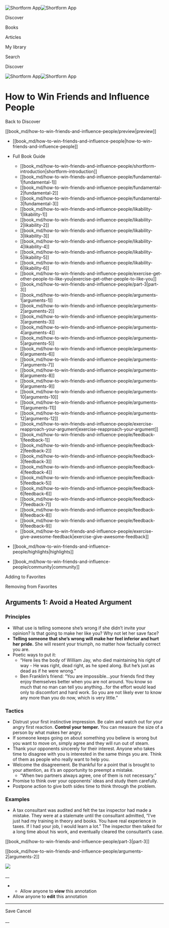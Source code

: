 ![Shortform App](/img/logo.36a2399e.svg)![Shortform App](/img/logo-dark.70c1b072.svg)

Discover

Books

Articles

My library

Search

Discover

![Shortform App](/img/logo.36a2399e.svg)![Shortform App](/img/logo-dark.70c1b072.svg)

# How to Win Friends and Influence People

Back to Discover

[[book_md/how-to-win-friends-and-influence-people/preview|preview]]

  * [[book_md/how-to-win-friends-and-influence-people|how-to-win-friends-and-influence-people]]
  * Full Book Guide

    * [[book_md/how-to-win-friends-and-influence-people/shortform-introduction|shortform-introduction]]
    * [[book_md/how-to-win-friends-and-influence-people/fundamental-1|fundamental-1]]
    * [[book_md/how-to-win-friends-and-influence-people/fundamental-2|fundamental-2]]
    * [[book_md/how-to-win-friends-and-influence-people/fundamental-3|fundamental-3]]
    * [[book_md/how-to-win-friends-and-influence-people/likability-1|likability-1]]
    * [[book_md/how-to-win-friends-and-influence-people/likability-2|likability-2]]
    * [[book_md/how-to-win-friends-and-influence-people/likability-3|likability-3]]
    * [[book_md/how-to-win-friends-and-influence-people/likability-4|likability-4]]
    * [[book_md/how-to-win-friends-and-influence-people/likability-5|likability-5]]
    * [[book_md/how-to-win-friends-and-influence-people/likability-6|likability-6]]
    * [[book_md/how-to-win-friends-and-influence-people/exercise-get-other-people-to-like-you|exercise-get-other-people-to-like-you]]
    * [[book_md/how-to-win-friends-and-influence-people/part-3|part-3]]
    * [[book_md/how-to-win-friends-and-influence-people/arguments-1|arguments-1]]
    * [[book_md/how-to-win-friends-and-influence-people/arguments-2|arguments-2]]
    * [[book_md/how-to-win-friends-and-influence-people/arguments-3|arguments-3]]
    * [[book_md/how-to-win-friends-and-influence-people/arguments-4|arguments-4]]
    * [[book_md/how-to-win-friends-and-influence-people/arguments-5|arguments-5]]
    * [[book_md/how-to-win-friends-and-influence-people/arguments-6|arguments-6]]
    * [[book_md/how-to-win-friends-and-influence-people/arguments-7|arguments-7]]
    * [[book_md/how-to-win-friends-and-influence-people/arguments-8|arguments-8]]
    * [[book_md/how-to-win-friends-and-influence-people/arguments-9|arguments-9]]
    * [[book_md/how-to-win-friends-and-influence-people/arguments-10|arguments-10]]
    * [[book_md/how-to-win-friends-and-influence-people/arguments-11|arguments-11]]
    * [[book_md/how-to-win-friends-and-influence-people/arguments-12|arguments-12]]
    * [[book_md/how-to-win-friends-and-influence-people/exercise-reapproach-your-argument|exercise-reapproach-your-argument]]
    * [[book_md/how-to-win-friends-and-influence-people/feedback-1|feedback-1]]
    * [[book_md/how-to-win-friends-and-influence-people/feedback-2|feedback-2]]
    * [[book_md/how-to-win-friends-and-influence-people/feedback-3|feedback-3]]
    * [[book_md/how-to-win-friends-and-influence-people/feedback-4|feedback-4]]
    * [[book_md/how-to-win-friends-and-influence-people/feedback-5|feedback-5]]
    * [[book_md/how-to-win-friends-and-influence-people/feedback-6|feedback-6]]
    * [[book_md/how-to-win-friends-and-influence-people/feedback-7|feedback-7]]
    * [[book_md/how-to-win-friends-and-influence-people/feedback-8|feedback-8]]
    * [[book_md/how-to-win-friends-and-influence-people/feedback-9|feedback-9]]
    * [[book_md/how-to-win-friends-and-influence-people/exercise-give-awesome-feedback|exercise-give-awesome-feedback]]
  * [[book_md/how-to-win-friends-and-influence-people/highlights|highlights]]
  * [[book_md/how-to-win-friends-and-influence-people/community|community]]



Adding to Favorites 

Removing from Favorites 

## Arguments 1: Avoid a Heated Argument

### Principles

  * What use is telling someone she’s wrong if she didn’t invite your opinion? Is that going to make her like you? Why not let her save face?
  * **Telling someone that she’s wrong will make her feel inferior and hurt her pride.** She will resent your triumph, no matter how factually correct you are.
  * Poetic ways to put it:
    * “Here lies the body of William Jay, who died maintaining his right of way - He was right, dead right, as he sped along. But he’s just as dead as if he were wrong.”
    * Ben Franklin’s friend: “You are impossible...your friends find they enjoy themselves better when you are not around. You know so much that no man can tell you anything...for the effort would lead only to discomfort and hard work. So you are not likely ever to know any more than you do now, which is very little.”



### Tactics

  * Distrust your first instinctive impression. Be calm and watch out for your angry first reaction. **Control your temper.** You can measure the size of a person by what makes her angry.
  * If someone keeps going on about something you believe is wrong but you want to move on, simply agree and they will run out of steam.
  * Thank your opponents sincerely for their interest. Anyone who takes time to disagree with you is interested in the same things you are. Think of them as people who really want to help you.
  * Welcome the disagreement. Be thankful for a point that is brought to your attention, as it’s an opportunity to preempt a mistake.
    * “When two partners always agree, one of them is not necessary.”
  * Promise to think over your opponents’ ideas and study them carefully.
  * Postpone action to give both sides time to think through the problem.



### Examples

  * A tax consultant was audited and felt the tax inspector had made a mistake. They were at a stalemate until the consultant admitted, “I’ve just had my training in theory and books. You have real experience in taxes. If I had your job, I would learn a lot.” The inspector then talked for a long time about his work, and eventually cleared the consultant’s case.



[[book_md/how-to-win-friends-and-influence-people/part-3|part-3]]

[[book_md/how-to-win-friends-and-influence-people/arguments-2|arguments-2]]

![](https://bat.bing.com/action/0?ti=56018282&Ver=2&mid=d168d2b8-2e98-4aaf-af20-df68320c7247&sid=49fff5b0636c11eeb9c611038afc8668&vid=4a005010636c11ee80c703d4c4a7acd5&vids=0&msclkid=N&pi=0&lg=en-US&sw=800&sh=600&sc=24&nwd=1&tl=Shortform%20%7C%20Book&p=https%3A%2F%2Fwww.shortform.com%2Fapp%2Fbook%2Fhow-to-win-friends-and-influence-people%2Farguments-1&r=&lt=358&evt=pageLoad&sv=1&rn=257714)

__

  *   * Allow anyone to **view** this annotation
  * Allow anyone to **edit** this annotation



* * *

Save Cancel

__



